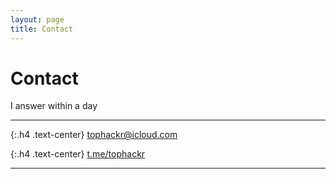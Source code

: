 ```yaml
---
layout: page
title: Contact
---
```


# Contact

I answer within a day

---

{:.h4 .text-center}
[tophackr@icloud.com](mailto:tophackr@icloud.com)

{:.h4 .text-center}
[t.me/tophackr](https://t.me/tophackr)

---